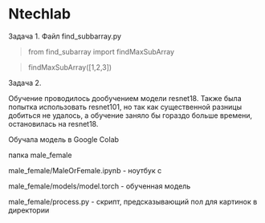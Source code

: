 # Ntechlab

Задача 1. 
Файл find_subbarray.py 


> from find_subarray import findMaxSubArray

> findMaxSubArray([1,2,3])


Задача 2.


Обучение проводилось дообучением модели resnet18. Также была попытка использовать resnet101, но так как существенной разницы добиться не удалось, а обучение заняло бы гораздо больше времени, остановилась на resnet18.

Обучала модель в Google Colab

папка male_female


male_female/MaleOrFemale.ipynb - ноутбук с 

male_female/models/model.torch - обученная модель

male_female/process.py - скрипт, предсказывающий пол для картинок в директории

